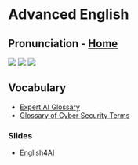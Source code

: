 # Advanced English
## Pronunciation - [Home](https://github.com/DLesmes/English/blob/main/README.md)

![](https://www.woodwardenglish.com/wp-content/uploads/2013/03/pronunciation-final-s-english.gif)
![](https://i.imgur.com/FaBTfCR.png)
![](https://www.woodwardenglish.com/wp-content/uploads/2012/11/pronunciation-of-ed-in-english.gif)

## Vocabulary
* [Expert AI Glossary](https://www.expert.ai/glossary-of-ai-terms/)
* [Glossary of Cyber Security Terms](https://www.sans.org/security-resources/glossary-of-terms/)

### Slides
* [English4AI](https://github.com/DLesmes/English/blob/main/advance/students-slides-curso-de-ingles-para-trabajar-con-ia_270134c8-50d3-4945-a32b-d67e7a76ff72.pdf)
